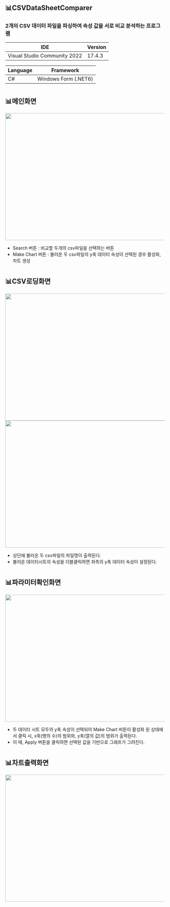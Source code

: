 
## 📊CSVDataSheetComparer
### 2개의 CSV 데이터 파일을 파싱하여 속성 값을 서로 비교 분석하는 프로그램 #

|IDE| Version |
|--------|-----|
|Visual Studio Community 2022| 17.4.3 |

|Language| Framework |
|--------|-----|
|C#| Windows Form (.NET6) |

#
## 📊메인화면
<img src="https://user-images.githubusercontent.com/75249093/209571341-d59d9dd2-7f61-4e06-a4e3-dbc12b11157f.png" width="600" height="400"/>

 * Search 버튼 : 비교할 두개의 csv파일을 선택하는 버튼
 * Make Chart 버튼 : 불러온 두 csv파일의 y축 데이터 속성이 선택된 경우 활성화, 차트 생성
 
#
## 📊CSV로딩화면
<img src="https://user-images.githubusercontent.com/75249093/210582093-e29fa59e-b98f-4efb-a1c9-5de734144714.png" width="800" height="400"/>

<img src="https://user-images.githubusercontent.com/75249093/211336367-bc4131f3-13cf-42dc-9fdc-00e58bd899dd.png" width="600" height="400"/>

 * 상단에 불러온 두 csv파일의 파일명이 출력된다.
 * 불러온 데이터시트의 속성을 더블클릭하면 좌측의 y축 데이터 속성이 설정된다.

#
## 📊파라미터확인화면
<img src="https://user-images.githubusercontent.com/75249093/211336785-c789a83b-2c88-446d-953d-817f3c0b0f8c.png" width="600" height="400"/>

 * 두 데이터 시트 모두의 y축 속성이 선택되어 Make Chart 버튼이 활성화 된 상태에서 클릭 시, x축(행의 수)의 범위와, y축(열의 값)의 범위가 출력된다.
 * 이 때, Apply 버튼을 클릭하면 선택된 값을 기반으로 그래프가 그려진다.

#
## 📊차트출력화면
<img src="https://user-images.githubusercontent.com/75249093/211337352-c2ab785b-4a97-4428-9b68-52131fc4c091.png" width="600" height="400"/>


#
